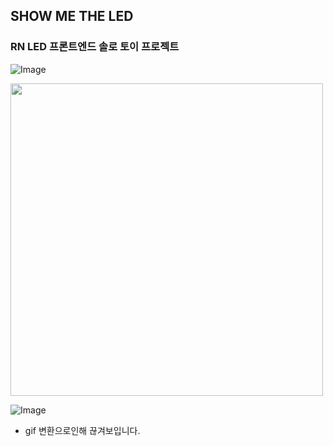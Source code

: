 ## SHOW ME THE LED

### RN LED 프론트엔드 솔로 토이 프로젝트

![Image](https://github.com/user-attachments/assets/60e33cf3-ae50-452c-9ea3-6d830e176a30)

<img src="https://github.com/user-attachments/assets/60e33cf3-ae50-452c-9ea3-6d830e176a30" width="500" />

![Image](https://github.com/user-attachments/assets/cc1bd356-d7f1-4376-beaa-7b94d62b70b5)

- gif 변환으로인해 끊겨보입니다.
